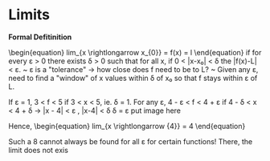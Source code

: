 # Limits
**Formal Defitinition**

\begin{equation}
lim_{x \rightlongarrow x_{0}} = f(x) = l
\end{equation}
if for every ε > 0 there exists δ > 0 such that for all x, if 0 < |x-x₀| < δ the |f(x)-L| < ε.
~ ε is a "tolerance" -> how close does f need to be to L?
~ Given any ε, need to find a "window" of x values within δ of x₀ so that f stays within ε of L.

If ε = 1, 3 < f < 5 if 3 < x < 5, ie. δ = 1.
    For any ε, 4 - ε < f < 4 + ε if 
            4 - δ < x < 4 + δ
        -> |x - 4| < ε , |x-4| < δ 
            δ = ε
put image here

Hence, 
\begin{equation}
lim_{x \rightlongarrow {4}} = 4
\end{equation}

Such a 8 cannot always be found for all ε for certain functions! There, the limit does not exis
